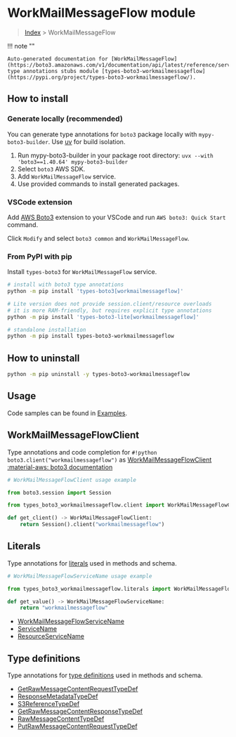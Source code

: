 #  WorkMailMessageFlow module

> [Index](../README.md) > WorkMailMessageFlow

!!! note ""

    Auto-generated documentation for [WorkMailMessageFlow](https://boto3.amazonaws.com/v1/documentation/api/latest/reference/services/workmailmessageflow.html#workmailmessageflow)
    type annotations stubs module [types-boto3-workmailmessageflow](https://pypi.org/project/types-boto3-workmailmessageflow/).

## How to install

### Generate locally (recommended)

You can generate type annotations for `boto3` package locally with `mypy-boto3-builder`.
Use [uv](https://docs.astral.sh/uv/getting-started/installation/) for build isolation.

1. Run mypy-boto3-builder in your package root directory: `uvx --with 'boto3==1.40.64' mypy-boto3-builder`
1. Select `boto3` AWS SDK.
1. Add `WorkMailMessageFlow` service.
1. Use provided commands to install generated packages.


### VSCode extension

Add [AWS Boto3](https://marketplace.visualstudio.com/items?itemName=Boto3typed.boto3-ide)
extension to your VSCode and run `AWS boto3: Quick Start` command.

Click `Modify` and select `boto3 common` and `WorkMailMessageFlow`.


### From PyPI with pip

Install `types-boto3` for `WorkMailMessageFlow` service.

```bash
# install with boto3 type annotations
python -m pip install 'types-boto3[workmailmessageflow]'

# Lite version does not provide session.client/resource overloads
# it is more RAM-friendly, but requires explicit type annotations
python -m pip install 'types-boto3-lite[workmailmessageflow]'

# standalone installation
python -m pip install types-boto3-workmailmessageflow
```



## How to uninstall

```bash
python -m pip uninstall -y types-boto3-workmailmessageflow
```

## Usage

Code samples can be found in [Examples](./usage.md).

## WorkMailMessageFlowClient

Type annotations and code completion for  `#!python boto3.client("workmailmessageflow")` as [WorkMailMessageFlowClient](./client.md)
[:material-aws: boto3 documentation](https://boto3.amazonaws.com/v1/documentation/api/latest/reference/services/workmailmessageflow.html#WorkMailMessageFlow.Client)

```python
# WorkMailMessageFlowClient usage example

from boto3.session import Session

from types_boto3_workmailmessageflow.client import WorkMailMessageFlowClient

def get_client() -> WorkMailMessageFlowClient:
    return Session().client("workmailmessageflow")
```









## Literals

Type annotations for [literals](./literals.md) used in methods and schema.

```python
# WorkMailMessageFlowServiceName usage example

from types_boto3_workmailmessageflow.literals import WorkMailMessageFlowServiceName

def get_value() -> WorkMailMessageFlowServiceName:
    return "workmailmessageflow"
```

- [WorkMailMessageFlowServiceName](./literals.md#workmailmessageflowservicename)
- [ServiceName](./literals.md#servicename)
- [ResourceServiceName](./literals.md#resourceservicename)




## Type definitions

Type annotations for [type definitions](./type_defs.md) used in methods and schema.

- [GetRawMessageContentRequestTypeDef](./type_defs.md#getrawmessagecontentrequesttypedef)
- [ResponseMetadataTypeDef](./type_defs.md#responsemetadatatypedef)
- [S3ReferenceTypeDef](./type_defs.md#s3referencetypedef)
- [GetRawMessageContentResponseTypeDef](./type_defs.md#getrawmessagecontentresponsetypedef)
- [RawMessageContentTypeDef](./type_defs.md#rawmessagecontenttypedef)
- [PutRawMessageContentRequestTypeDef](./type_defs.md#putrawmessagecontentrequesttypedef)

